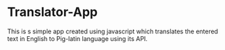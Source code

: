 # Translator-App
This is s simple app created using javascript which translates the entered text in English to Pig-latin language using its API.
